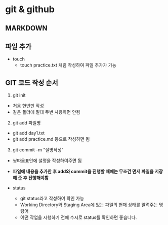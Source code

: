 # git & github

## MARKDOWN


## 파일 추가
- touch
  - touch practice.txt 처럼 작성하여 파일 추가가 가능
  

## GIT 코드 작성 순서
1. git init 
  - 처음 한번만 작성
  - 같은 폴더에 절대 두번 사용하면 안됨
2. git add 파일명
  - git add day1.txt
  - git add practice.md 등으로 작성하면 됨
3. git commit -m "설명작성"
  - 쌍따옴표안에 설명을 작성하여주면 됨
- **파일에 내용을 추가한 후 add와 commit을 진행할 때에는 무조건 먼저 파일을 저장해 준 후 진행해야함**
  
- status
  - git status라고 작성하여 확인 가능
  - Working Directory와 Staging Area에 있는 파일의 현재 상태를 알려주는 명령어
  - 어떤 작업을 시행하기 전에 수시로 status를 확인하면 좋습니다.
